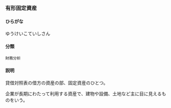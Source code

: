<div style="display:none;">

## [あ行](securities-terms?id=あ行)
## [か行](securities-terms?id=か行)
## [さ行](securities-terms?id=さ行)
## [た行](securities-terms?id=た行)
## [な行](securities-terms?id=な行)
## [は行](securities-terms?id=は行)
## [ま行](securities-terms?id=ま行)
## [や行](securities-terms?id=や行)

</div>

### 有形固定資産

#### ひらがな

ゆうけいこていしさん

#### 分類

`財務分析`

#### 説明

貸借対照表の借方の資産の部、固定資産のひとつ。
企業が長期にわたって利用する資産で、建物や設備、土地など主に目に見えるものをいう。

<div style="display:none;">

## [ら行](securities-terms?id=ら行)
## [わ行](securities-terms?id=わ行)
## [英数字・記号](securities-terms?id=英数字・記号)

</div>

